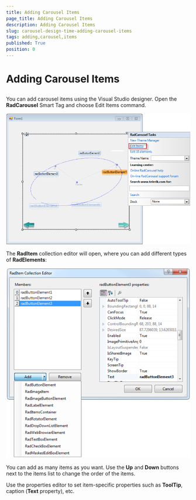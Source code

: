 ```yaml
---
title: Adding Carousel Items
page_title: Adding Carousel Items
description: Adding Carousel Items
slug: carousel-design-time-adding-carousel-items
tags: adding,carousel,items
published: True
position: 0
---
```


# Adding Carousel Items



## 

You can add carousel items using the Visual Studio designer. Open the __RadCarousel__ Smart Tag and choose Edit Items command.



![carousel-design-time-adding-carousel-items 002](images/carousel-design-time-adding-carousel-items002.png)



The __RadItem__ collection editor will open, where you can add different types of __RadElements__: 



![carousel-design-time-adding-carousel-items 001](images/carousel-design-time-adding-carousel-items001.png)

You can add as many items as you want. Use the __Up__ and __Down__ buttons next to the items list to change the order of the items. 

Use the properties editor to set item-specific properties such as __ToolTip__, caption (__Text__ property), etc.


